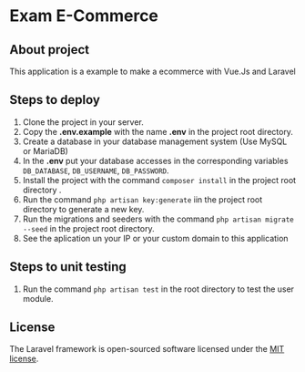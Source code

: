 # Exam E-Commerce

## About project

This application is a example to make a ecommerce with Vue.Js and Laravel

## Steps to deploy

1. Clone the project in your server.
2. Copy the **.env.example** with the name **.env** in the project root directory.
3. Create a database in your database management system (Use MySQL or MariaDB)
4. In the **.env** put your database accesses in the corresponding variables `DB_DATABASE`, `DB_USERNAME`, `DB_PASSWORD`.
5. Install the project with the command `composer install` in the project root directory .
6. Run the command `php artisan key:generate` iin the project root directory to generate a new key.
7. Run the migrations and seeders with the command `php artisan migrate --seed` in the project root directory.
8. See the aplication un your IP or your custom domain to this application

## Steps to unit testing

1. Run the command `php artisan test` in the root directory to test the user module.

## License

The Laravel framework is open-sourced software licensed under the [MIT license](https://opensource.org/licenses/MIT).
